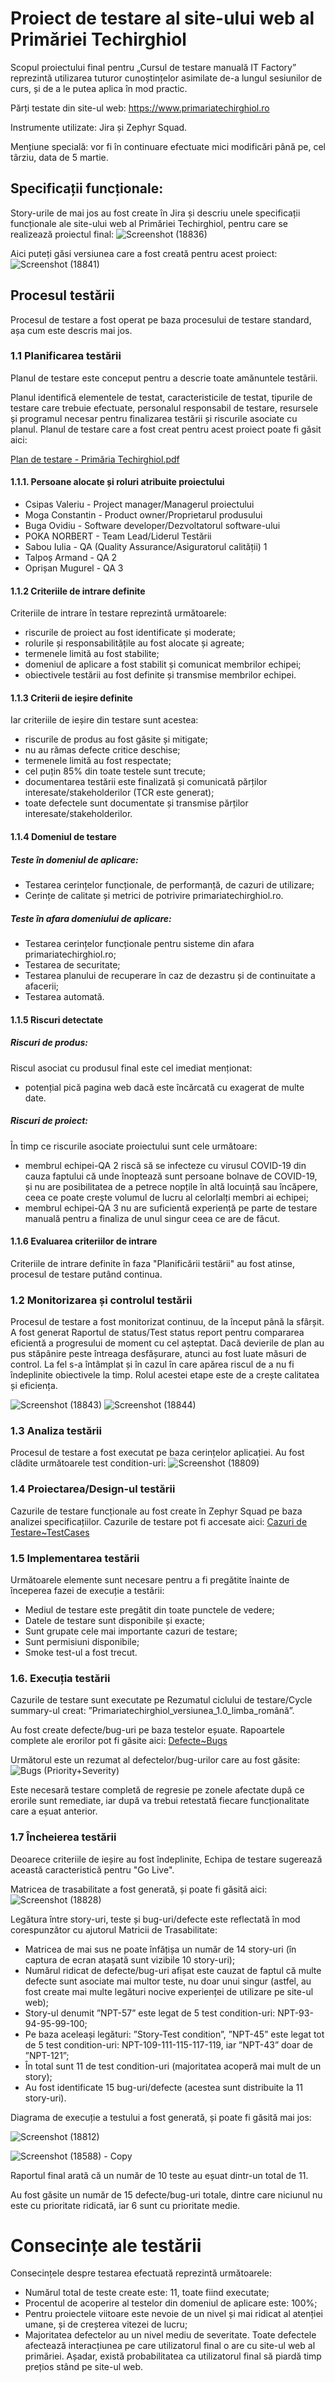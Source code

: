 <h1>Proiect de testare al site-ului web al Primăriei Techirghiol</h1>

Scopul proiectului final pentru „Cursul de testare manuală IT Factory” reprezintă utilizarea tuturor cunoștințelor asimilate de-a lungul sesiunilor de curs, și de a le putea aplica în mod practic.

Părți testate din site-ul web: https://www.primariatechirghiol.ro 

Instrumente utilizate: Jira și Zephyr Squad.

Mențiune specială: vor fi în continuare efectuate mici modificări până pe, cel târziu, data de 5 martie.
<h2>Specificații funcționale:</h2>

Story-urile de mai jos au fost create în Jira și descriu unele specificații funcționale ale site-ului web al Primăriei Techirghiol, pentru care se realizează proiectul final:
![Screenshot (18836)](https://github.com/user-attachments/assets/dd41c737-50f0-497d-a5ea-cfc3494f6a20)

Aici puteți găsi versiunea care a fost creată pentru acest proiect:
![Screenshot (18841)](https://github.com/user-attachments/assets/cf0efd5d-01a2-44cb-b9f2-51ed45697818)

<h2>Procesul testării</h2>

Procesul de testare a fost operat pe baza procesului de testare standard, așa cum este descris mai jos.

<h3>1.1 Planificarea testării</h3>

Planul de testare este conceput pentru a descrie toate amănuntele testării.

Planul identifică elementele de testat, caracteristicile de testat, tipurile de testare care trebuie efectuate, personalul responsabil de testare, resursele și programul necesar pentru finalizarea testării și riscurile asociate cu planul. Planul de testare care a fost creat pentru acest proiect poate fi găsit aici:

[Plan de testare - Primăria Techirghiol.pdf](https://shorturl.at/CyqdA) 

<h4>1.1.1. Persoane alocate și roluri atribuite proiectului</h4>

<ul>
  <li>Csipas Valeriu - Project manager/Managerul proiectului</li> 
  <li>Moga Constantin - Product owner/Proprietarul produsului</li> 
  <li>Buga Ovidiu - Software developer/Dezvoltatorul software-ului</li> 
  <li>POKA NORBERT - Team Lead/Liderul Testării</li>  
  <li>Sabou Iulia - QA (Quality Assurance/Asiguratorul calității) 1</li> 
  <li>Talpoș Armand - QA 2</li> 
  <li>Oprișan Mugurel	- QA 3</li> 
</ul>

<h4>1.1.2 Criteriile de intrare definite</h4>
Criteriile de intrare în testare reprezintă următoarele:
<ul>
  <li>riscurile de proiect au fost identificate și moderate;</li> 
  <li>rolurile și responsabilitățile au fost alocate și agreate;</li> 
  <li>termenele limită au fost stabilite;</li> 
  <li>domeniul de aplicare a fost stabilit și comunicat membrilor echipei;</li> 
  <li>obiectivele testării au fost definite și transmise membrilor echipei.</li> 
</ul>

<h4>1.1.3 Criterii de ieșire definite</h4>
Iar criteriile de ieșire din testare sunt acestea:
<ul>
  <li>riscurile de produs au fost găsite și mitigate;</li> 
  <li>nu au rămas defecte critice deschise;</li> 
  <li>termenele limită au fost respectate;</li> 
  <li>cel puțin 85% din toate testele sunt trecute;</li> 
  <li>documentarea testării este finalizată și comunicată părților interesate/stakeholderilor (TCR este generat);</li> 
  <li>toate defectele sunt documentate și transmise părților interesate/stakeholderilor.</li> 
</ul>

<h4>1.1.4 Domeniul de testare</h4>

<h5>Teste în domeniul de aplicare:</h5>
<ul>
  <li>Testarea cerințelor funcționale, de performanță, de cazuri de utilizare;</li> 
  <li>Cerințe de calitate și metrici de potrivire primariatechirghiol.ro.</li> 
</ul>

<h5>Teste în afara domeniului de aplicare:</h5>
<ul>
  <li>Testarea cerințelor funcționale pentru sisteme din afara primariatechirghiol.ro;</li>
  <li>Testarea de securitate;</li>
  <li>Testarea planului de recuperare în caz de dezastru și de continuitate a afacerii;</li>
  <li>Testarea automată.</li>
</ul>

<h4>1.1.5 Riscuri detectate</h4>

<h5>Riscuri de produs:</h5>
Riscul asociat cu produsul final este cel imediat menționat:
<ul>
  <li>potențial pică pagina web dacă este încărcată cu exagerat de multe date.</li> 
</ul>

<h5>Riscuri de proiect:</h5>
În timp ce riscurile asociate proiectului sunt cele următoare:
<ul>
  <li>membrul echipei-QA 2 riscă să se infecteze cu virusul COVID-19 din cauza faptului că unde înoptează sunt persoane bolnave de COVID-19, și nu are posibilitatea de a petrece nopțile în altă locuință sau încăpere, ceea ce poate crește volumul de lucru al celorlalți membri ai echipei;</li>
  <li>membrul echipei-QA 3 nu are suficientă experiență pe parte de testare manuală pentru a finaliza de unul singur ceea ce are de făcut.</li>
</ul>

<h4>1.1.6 Evaluarea criteriilor de intrare</h4>

Criteriile de intrare definite în faza "Planificării testării" au fost atinse, procesul de testare putând continua.
  
<h3>1.2 Monitorizarea și controlul testării</h3>
Procesul de testare a fost monitorizat continuu, de la început până la sfârșit. A fost generat Raportul de status/Test status report pentru compararea eficientă a progresului de moment cu cel așteptat. Dacă devierile de plan au pus stăpânire peste întreaga desfășurare, atunci au fost luate măsuri de control. La fel s-a întâmplat și în cazul în care apărea riscul de a nu fi îndeplinite obiectivele la timp. Rolul acestei etape este de a crește calitatea și eficiența.

![Screenshot (18843)](https://github.com/user-attachments/assets/617e6d65-f8db-4cab-8f03-cec65f1f46a7)
![Screenshot (18844)](https://github.com/user-attachments/assets/d2fa457e-f48f-4764-ae40-730123de3f12)
 
<h3>1.3 Analiza testării</h3>

Procesul de testare a fost executat pe baza cerințelor aplicației.
Au fost clădite următoarele test condition-uri: 
![Screenshot (18809)](https://github.com/user-attachments/assets/45c0c12c-cc4f-4f62-adf6-aed3f952aa1c)


<h3>1.4 Proiectarea/Design-ul testării</h3>

Cazurile de testare funcționale au fost create în Zephyr Squad pe baza analizei specificațiilor. Cazurile de testare pot fi accesate aici:
[Cazuri de Testare~TestCases](https://github.com/PokaNorbert/Primariatechirghiol.ro-Jira-Testare_Manuala-Proiect_Final/tree/ultima_versiune_rom%C3%A2n%C4%83/Cazuri%20de%20Testare~TestCases)

<h3>1.5 Implementarea testării</h3>

Următoarele elemente sunt necesare pentru a fi pregătite înainte de începerea fazei de execuție a testării:
<ul>
  <li>Mediul de testare este pregătit din toate punctele de vedere;</li>
  <li>Datele de testare sunt disponibile și exacte;</li>
  <li>Sunt grupate cele mai importante cazuri de testare;</li>
  <li>Sunt permisiuni disponibile;</li>
  <li>Smoke test-ul a fost trecut.</li>
</ul>

<h3>1.6. Execuția testării</h3>

Cazurile de testare sunt executate pe Rezumatul ciclului de testare/Cycle summary-ul creat: ”Primariatechirghiol_versiunea_1.0_limba_română”.

Au fost create defecte/bug-uri pe baza testelor eșuate. Rapoartele complete ale erorilor pot fi găsite aici:
[Defecte~Bugs](https://github.com/PokaNorbert/Primariatechirghiol.ro-Jira-Testare_Manuala-Proiect_Final/tree/ultima_versiune_rom%C3%A2n%C4%83/Defecte~Bugs)

Următorul este un rezumat al defectelor/bug-urilor care au fost găsite:
![Bugs (Priority+Severity)](https://github.com/user-attachments/assets/fb73874d-6948-4595-868f-d3fae0f54dc4)

Este necesară testare completă de regresie pe zonele afectate după ce erorile sunt remediate, iar după va trebui retestată fiecare funcționalitate care a eșuat anterior.

<h3>1.7 Încheierea testării</h3>
Deoarece criteriile de ieșire au fost îndeplinite, Echipa de testare sugerează această caracteristică pentru "Go Live".

Matricea de trasabilitate a fost generată, și poate fi găsită aici:
![Screenshot (18828)](https://github.com/user-attachments/assets/37b1a9ed-a0ee-472e-8967-cf6700e3d68d)

Legătura între story-uri, teste și bug-uri/defecte este reflectată în mod corespunzător cu ajutorul Matricii de Trasabilitate: 
<ul>
  <li>Matricea de mai sus ne poate înfățișa un număr de 14 story-uri (în captura de ecran atașată sunt vizibile 10 story-uri);</li> 
  <li>Numărul ridicat de defecte/bug-uri afișat este cauzat de faptul că multe defecte sunt asociate mai multor teste, nu doar unui singur (astfel, au fost create mai multe legături nocive experienței de utilizare pe site-ul web);</li>
  <li>Story-ul denumit ”NPT-57” este legat de 5 test condition-uri: NPT-93-94-95-99-100;</li> 
  <li>Pe baza aceleași legături: ”Story-Test condition”, ”NPT-45” este legat tot de 5 test condition-uri: NPT-109-111-115-117-119, iar ”NPT-43” doar de ”NPT-121”;</li>
  <li>În total sunt 11 de test condition-uri (majoritatea acoperă mai mult de un story);</li>
  <li>Au fost identificate 15 bug-uri/defecte (acestea sunt distribuite la 11 story-uri).</li>
</ul>

Diagrama de execuție a testului a fost generată, și poate fi găsită mai jos:

![Screenshot (18812)](https://github.com/user-attachments/assets/c35f9cf2-f3a3-4e8b-b6ca-290a98fe09ca)

![Screenshot (18588) - Copy](https://github.com/user-attachments/assets/297522a8-a0b1-44c8-8103-6c2b1e24434b)

Raportul final arată că un număr de 10 teste au eșuat dintr-un total de 11.

Au fost găsite un număr de 15 defecte/bug-uri totale, dintre care niciunul nu este cu prioritate ridicată, iar 6 sunt cu prioritate medie.

<h1>Consecințe ale testării</h1>

Consecințele despre testarea efectuată reprezintă următoarele:
<ul>
  <li>Numărul total de teste create este: 11, toate fiind executate;</li>
  <li>Procentul de acoperire al testelor din domeniul de aplicare este: 100%;</li>
  <li>Pentru proiectele viitoare este nevoie de un nivel și mai ridicat al atenției umane, și de creșterea vitezei de lucru;
  <li>Majoritatea defectelor au un nivel mediu de severitate. Toate defectele afectează interacțiunea pe care utilizatorul final o are cu site-ul web al primăriei. Așadar, există probabilitatea ca utilizatorul final să piardă timp prețios stând pe site-ul web.</li>
</ul>
